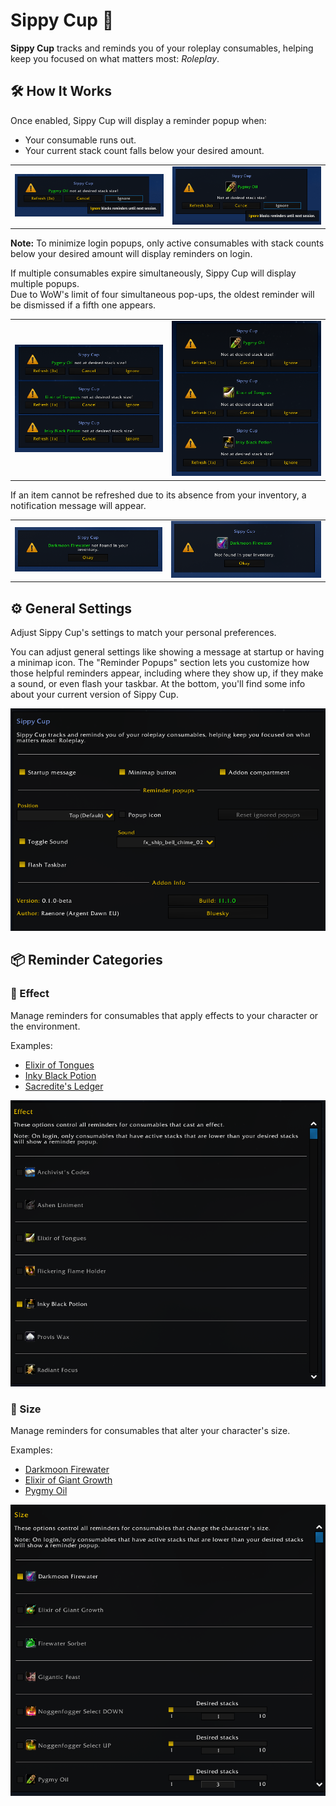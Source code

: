 # Sippy Cup 🥤

**Sippy Cup** tracks and reminds you of your roleplay consumables, helping keep you focused on what matters most: *Roleplay*.

## 🛠️ How It Works

Once enabled, Sippy Cup will display a reminder popup when:
- Your consumable runs out.
- Your current stack count falls below your desired amount.

<table>
  <tr>
    <td><img src="Images/popup.png" alt="Popup Example"></td>
    <td><img src="Images/popup-icon.png" alt="Popup Icon"></td>
  </tr>
</table>

**Note:** To minimize login popups, only active consumables with stack counts below your desired amount will display reminders on login.

If multiple consumables expire simultaneously, Sippy Cup will display multiple popups.  
Due to WoW's limit of four simultaneous pop-ups, the oldest reminder will be dismissed if a fifth one appears.

<table>
  <tr>
    <td><img src="Images/multi-popups.png" alt="Multi popup Example"></td>
    <td><img src="Images/multi-popups-icon.png" alt="Multi popup Icon"></td>
  </tr>
</table>

If an item cannot be refreshed due to its absence from your inventory, a notification message will appear.

<table>
  <tr>
    <td><img src="Images/missing-item.png" alt="Missing Item Example"></td>
    <td><img src="Images/missing-item-icon.png" alt="Missing Item Icon"></td>
  </tr>
</table>

## ⚙️ General Settings

Adjust Sippy Cup's settings to match your personal preferences.

You can adjust general settings like showing a message at startup or having a minimap icon.
The "Reminder Popups" section lets you customize how those helpful reminders appear, including where they show up, if they make a sound, or even flash your taskbar.
At the bottom, you'll find some info about your current version of Sippy Cup.

![general](Images/general.png)

## 📦 Reminder Categories

### 🧪 Effect

Manage reminders for consumables that apply effects to your character or the environment.

Examples:
- [Elixir of Tongues](https://www.wowhead.com/item=2460/elixir-of-tongues)
- [Inky Black Potion](https://www.wowhead.com/item=124640/inky-black-potion)
- [Sacredite's Ledger](https://www.wowhead.com/item=234527/sacredites-ledger)

![category-effect](Images/category-effect.png)

### 📏 Size

Manage reminders for consumables that alter your character's size.

Examples:
- [Darkmoon Firewater](https://www.wowhead.com/item=124671/darkmoon-firewater)
- [Elixir of Giant Growth](https://www.wowhead.com/item=6662/elixir-of-giant-growth)
- [Pygmy Oil](https://www.wowhead.com/item=40195/pygmy-oil)

![category-size](Images/category-size.png)
